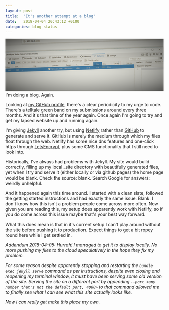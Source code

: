 ```yaml
---
layout: post
title:  "It's another attempt at a blog"
date:   2018-04-04 20:43:12 +0100
categories: blog status
---
```

![Header - Jekyll page of size zero bytes](/assets/2018-04-04-another-attempt-at-a-blog.header.png)
I'm doing a blog.  Again.

Looking at [my GitHub profile][my github], there's a clear periodicity to my urge to code.  There's a telltale green band on my submissions around every three months.  And it's that time of the year again. Once again I'm going to try and get my lapsed website up and running again.

I'm giving [Jekyll][jekyll] another try, but using [Netlify][netlify] rather than [GitHub][github] to generate and serve it.  GitHub is merely the medium through which my files float through the web.  Netlify has some nice dns features and one-click https through [LetsEncrypt][letsencrypt], plus some CMS functionality that I still need to look into.

Historically, I've always had problems with Jekyll.  My site would build correctly, filling up my local _site directory with beautifully generated files, yet when I try and serve it (either locally or via github pages) the home page would be blank.  Check the source: blank.  Search Google for answers: weirdly unhelpful.

And it happened again this time around.  I started with a clean slate, followed the getting started instructions and had exactly the same issue.  Blank.  I don't know how this isn't a problem people come across more often.  Now given you are reading this, my setup does apparently work with Netlify, so if you do come across this issue maybe that's your best way forward.

What this does mean is that in it's current setup I can't play around without the site before pushing it to production.  Expect things to get a bit ropey round here while I get settled in.

_Addendum 2018-04-05: Hurrah!  I managed to get it to display locally.  No more pushing my files to the cloud speculatively in the hope they fix my problem._

_For some reason despite apparently stopping and restarting the ```bundle exec jekyll serve``` command as per instructions, despite even closing and reopening my terminal window, it must have been serving some old version of the site.   Serving the site on a different port by appending ```--port <any number that's not the default port, 4000>``` to that command allowed me to finally see what I can see what this site actually looks like._

_Now I can really get make this place my own._

[my github]:https://github.com/dominicbisset
[jekyll]:https://jekyllrb.com/
[netlify]:https://www.netlify.com/
[github]:https://github.com/
[letsencrypt]:https://letsencrypt.org
